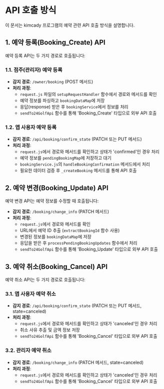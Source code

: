 # API 호출 방식

이 문서는 kimcady 프로그램의 예약 관련 API 호출 방식을 설명합니다.

## 1. 예약 등록(Booking_Create) API

예약 등록 API는 두 가지 경로로 호출됩니다:

### 1.1. 점주(관리자) 예약 등록

* **감지 경로**: `/owner/booking` (POST 메서드)
* **처리 과정**:
  * `request.js` 파일의 `setupRequestHandler` 함수에서 경로와 메서드를 확인
  * 예약 정보를 파싱하고 `bookingDataMap`에 저장
  * 응답(response) 받은 후 `bookingService`에서 정보를 처리
  * `sendTo24GolfApi` 함수를 통해 'Booking_Create' 타입으로 외부 API 호출

### 1.2. 앱 사용자 예약 등록

* **감지 경로**: `/api/booking/confirm_state` (PATCH 또는 PUT 메서드)
* **처리 과정**:
  * `request.js`에서 경로와 메서드를 확인하고 상태가 'confirmed'인 경우 처리
  * 예약 정보를 `pendingBookingMap`에 저장하고 대기
  * `bookingService.js`의 `handleBookingConfirmation` 메서드에서 처리
  * 필요한 데이터 검증 후 `_createBooking` 메서드를 통해 API 호출

## 2. 예약 변경(Booking_Update) API

예약 변경 API는 예약 정보를 수정할 때 호출됩니다:

* **감지 경로**: `/booking/change_info` (PATCH 메서드)
* **처리 과정**:
  * `request.js`에서 경로와 메서드를 확인
  * URL에서 예약 ID 추출 (`extractBookingId` 함수 사용)
  * 변경된 정보를 `bookingDataMap`에 저장
  * 응답을 받은 후 `processPendingBookingUpdates` 함수에서 처리
  * `sendTo24GolfApi` 함수를 통해 'Booking_Update' 타입으로 외부 API 호출

## 3. 예약 취소(Booking_Cancel) API

예약 취소 API는 두 가지 경로로 호출됩니다:

### 3.1. 앱 사용자 예약 취소

* **감지 경로**: `/api/booking/confirm_state` (PATCH 또는 PUT 메서드, state=canceled)
* **처리 과정**:
  * `request.js`에서 경로와 메서드를 확인하고 상태가 'canceled'인 경우 처리
  * 취소 사유 추출 및 금액 정보 저장
  * `sendTo24GolfApi` 함수를 통해 'Booking_Cancel' 타입으로 외부 API 호출

### 3.2. 관리자 예약 취소

* **감지 경로**: `/booking/change_info` (PATCH 메서드, state=canceled)
* **처리 과정**:
  * `request.js`에서 경로와 메서드를 확인하고 상태가 'canceled'인 경우 처리
  * `sendTo24GolfApi` 함수를 통해 'Booking_Cancel' 타입으로 외부 API 호출
